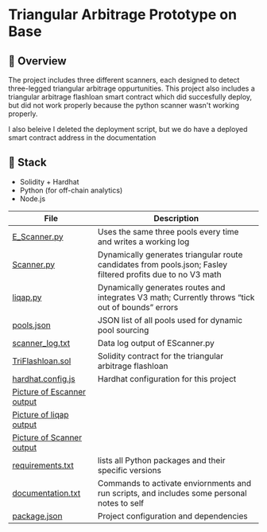 # Triangular Arbitrage Prototype on Base

## 📍 Overview

The project includes three different scanners, each designed to detect three-legged triangular arbitrage oppurtunities. 
This project also includes a triangular arbitrage flashloan smart contract which did succesfully deploy, but did not work properly because the python scanner
wasn't working properly. 

I also beleive I deleted the deployment script, but we do have a deployed smart contract address in the documentation

## 🔧 Stack

- Solidity + Hardhat  
- Python (for off-chain analytics)  
- Node.js  

| File                             | Description                                                                       
|----------------------------------|-----------------------------------------------------------------------------------|
| [E_Scanner.py](./Escanner.py)             | Uses the same three pools every time and writes a working log                      
| [Scanner.py](./scanner.py)                 | Dynamically generates triangular route candidates from pools.json; Fasley filtered profits due to no V3 math
| [liqap.py](./liqap.py)                     | Dynamically generates routes and integrates V3 math; Currently throws “tick out of bounds” errors                  
| [pools.json](./pools.json)                 | JSON list of all pools used for dynamic pool sourcing                              
| [scanner_log.txt](./scanner_log.txt)       | Data log output of EScanner.py                                       
| [TriFlashloan.sol](./TriFlashloan.sol) | Solidity contract for the triangular arbitrage flashloan                           
| [hardhat.config.js](./hardhat.config.js)   | Hardhat configuration for this project                                            
| [Picture of Escanner output](./EscannerTerminalOut.png)   |                       
| [Picture of liqap output](./liqapOutput.png) |   
| [Picture of Scanner output](./ScannerTerminalOut.png) | 
| [requirements.txt](./requirements.txt) |   lists all Python packages and their specific versions 
| [documentation.txt](./Documentation.txt) | Commands to activate enviornments and run scripts, and includes some personal notes to self 
| [package.json](./package.json) | Project configuration and dependencies 




